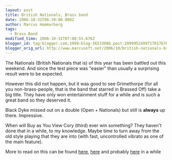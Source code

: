 ```yaml
---
layout: post
title: British Nationals, Brass band
date: 2006-10-31T06:39:00.000Z
author: Marcus Hammarberg
tags:
  - Brass Band
modified_time: 2006-10-31T07:08:55.676Z
blogger_id: tag:blogger.com,1999:blog-36533086.post-2099952499717017670
blogger_orig_url: http://www.marcusoft.net/2006/10/british-nationals-brass-band.html
---
```



The Nationals (British Nationals that is) of this year has been battled
out this weekend. And since the test piece was "easier" than usually a
surprising result were to be expected.

However this did not happen, but it was good to see Grimethorpe (for all
you non-brass-people, that is the band that starred in Brassed Off) take
a big title. They have only won entertainment stuff for a while and is
such a great band so they deserved it.

Black Dyke missed out on a double (Open + Nationals) but still is
**always** up there. Impressive.

When will Buy as You View Cory (third) ever win something? They haven't
done that in a while, to my knowledge. Maybe time to turn away from the
old style playing that they are into (with fast, uncontrolled vibrato as
one of the main feature).

More to read on this can be found
[here](http://www.4barsrest.com/news/detail.asp?id=4311),
[here](http://www.4barsrest.com/results/nationals_champ.asp) and
probably [here](http://www.grimethorpeband.com/) in a while
